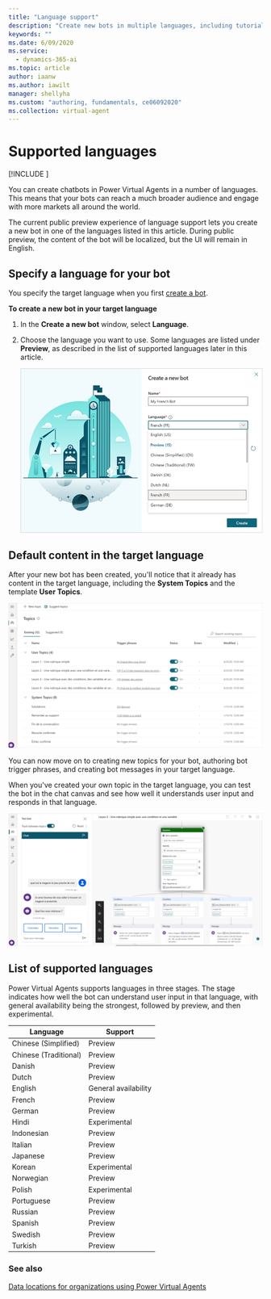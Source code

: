 ```yaml
---
title: "Language support"
description: "Create new bots in multiple languages, including tutorial and system topics."
keywords: ""
ms.date: 6/09/2020
ms.service:
  - dynamics-365-ai
ms.topic: article
author: iaanw
ms.author: iawilt
manager: shellyha
ms.custom: "authoring, fundamentals, ce06092020"
ms.collection: virtual-agent
---
```



# Supported languages

[!INCLUDE [](includes/cc-beta-prerelease-disclaimer.md)]

You can create chatbots in Power Virtual Agents in a number of languages. This means that your bots can reach a much broader audience and engage with more markets all around the world.

The current public preview experience of language support lets you create a new bot in one of the languages listed in this article. During public preview, the content of the bot will be localized, but the UI will remain in English.

## Specify a language for your bot

You specify the target language when you first [create a bot](authoring-first-bot.md).

**To create a new bot in your target language**

1. In the **Create a new bot** window, select **Language**.

2. Choose the language you want to use. Some languages are listed under **Preview**, as described in the list of supported languages later in this article.

    ![Language selection option](media/language-selection.png "Language selection option")

## Default content in the target language

After your new bot has been created, you'll notice that it already has content in the target language, including the **System Topics** and the template **User Topics**.

![Topics in the target language](media/language-topics.png "Topics in the target language")

You can now move on to creating new topics for your bot, authoring bot trigger phrases, and creating bot messages in your target language.

When you've created your own topic in the target language, you can test the bot in the chat canvas and see how well it understands user input and responds in that language.

![Test in the target language](media/language-testing.png "Test in the target language")

## List of supported languages

Power Virtual Agents supports languages in three stages. The stage indicates how well the bot can understand user input in that language, with general availability being the strongest, followed by preview, and then experimental.

| Language | Support |
| ---- | -----------|  
|Chinese (Simplified)        | Preview |
|Chinese (Traditional)       | Preview |
|Danish                      | Preview |
|Dutch                       | Preview |
|English                     | General availability |
|French                      | Preview |
|German                      | Preview |
|Hindi                       | Experimental |
|Indonesian                  | Preview |
|Italian                     | Preview |
|Japanese                    | Preview |
|Korean                      | Experimental |
|Norwegian                   | Preview |
|Polish                      | Experimental |
|Portuguese                  | Preview |
|Russian                     | Preview |
|Spanish                     | Preview |
|Swedish                     | Preview |
|Turkish                     | Preview |

### See also

[Data locations for organizations using Power Virtual Agents](data-location.md)
